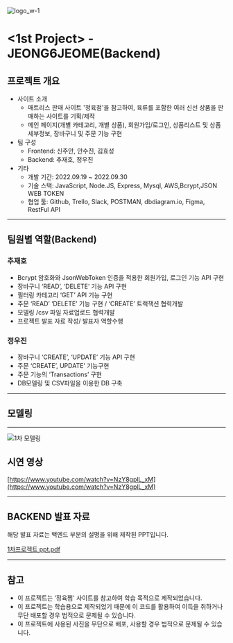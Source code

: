 ![logo_w-1](https://user-images.githubusercontent.com/67556491/193203547-ebe92e5c-5444-4f41-ab43-fb48903d5fed.png)


# **<1st Project> - JEONG6JEOME(Backend)**

## **프로젝트 개요**

- 사이트 소개
    - 매트리스 판매 사이트 '정육점'을 참고하여, 육류를 포함한 여러 신선 상품을 판매하는 사이트를 기획/제작
    - 메인 페이지(개별 카테고리, 개별 상품), 회원가입/로그인, 상품리스트 및 상품 세부정보, 장바구니 및 주문 기능 구현
- 팀 구성
    - Frontend: 신주안, 안수진, 김효성
    - Backend: 추재호, 정우진
- 기타
    - 개발 기간: 2022.09.19 ~ 2022.09.30
    - 기술 스택: JavaScript, Node.JS, Express, Mysql, AWS,Bcrypt,JSON WEB TOKEN
    - 협업 툴: Github, Trello, Slack, POSTMAN, dbdiagram.io, Figma, RestFul API

---

## **팀원별 역할(Backend)**

### 추재호

- Bcrypt 암호화와 JsonWebToken 인증을 적용한 회원가입, 로그인 기능 API 구현
- 장바구니 ‘READ’, ‘DELETE’ 기능 API 구현
- 필터링 카테고리 ‘GET’ API 기능 구현
- 주문 ‘READ’ ‘DELETE’ 기능 구현 / ‘CREATE’ 트랙잭션 협력개발
- 모델링 /csv 파일 자료업로드 협력개발
- 프로젝트 발표 자료 작성/ 발표자 역할수행

### 정우진

- 장바구니 ‘CREATE’, ‘UPDATE’ 기능 API 구현
- 주문 ‘CREATE’, UPDATE’ 기능구현
- 주문 기능의 ‘Transactions’ 구현
- DB모델링 및 CSV파일을 이용한 DB 구축

---

## **모델링**

---

![1차 모델링](https://user-images.githubusercontent.com/105404643/193738938-62efccdd-fd55-4978-9067-d06ea3dfefba.png)

## **시연 영상**

[https://www.youtube.com/watch?v=NzY8gplL_xM](https://www.youtube.com/watch?v=NzY8gplL_xM)

---

## BACKEND 발표 자료

해당 발표 자료는 백엔드 부분의 설명을 위해 제작된 PPT입니다.

[1차프로젝트 ppt.pdf](https://s3.us-west-2.amazonaws.com/secure.notion-static.com/02736809-ce7b-40ae-96c0-296b172ba862/1%EC%B0%A8%ED%94%84%EB%A1%9C%EC%A0%9D%ED%8A%B8_ppt.pdf?X-Amz-Algorithm=AWS4-HMAC-SHA256&X-Amz-Content-Sha256=UNSIGNED-PAYLOAD&X-Amz-Credential=AKIAT73L2G45EIPT3X45%2F20221004%2Fus-west-2%2Fs3%2Faws4_request&X-Amz-Date=20221004T050215Z&X-Amz-Expires=86400&X-Amz-Signature=6c1886cee9e0703f02bb1f3559f557a52ac43777d1f1a6e7212fbd3c09573048&X-Amz-SignedHeaders=host&response-content-disposition=filename%20%3D%221%25EC%25B0%25A8%25ED%2594%2584%25EB%25A1%259C%25EC%25A0%259D%25ED%258A%25B8%2520ppt.pdf%22&x-id=GetObject)

---

## **참고**

- 이 프로젝트는 ‘정육쩜' 사이트를 참고하여 학습 목적으로 제작되었습니다.
- 이 프로젝트는 학습용으로 제작되었기 때문에 이 코드를 활용하여 이득을 취하거나 무단 배포할 경우 법적으로 문제될 수 있습니다.
- 이 프로젝트에 사용된 사진을 무단으로 배포, 사용할 경우 법적으로 문제될 수 있습니다.
